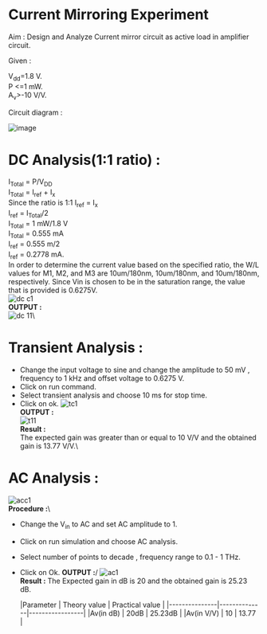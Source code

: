 # **Current Mirroring Experiment**

Aim : Design and Analyze Current mirror circuit as active load in amplifier circuit.

Given :

V<sub>dd</sub>=1.8 V.\
P <=1 mW.\
A<sub>v</sub>>-10 V/V.

Circuit diagram : 

![image](https://github.com/user-attachments/assets/efbf9c25-9402-4c19-b28b-53f7f284ae52)

# **DC Analysis(1:1 ratio) :**

I<sub>Total</sub> = P/V<sub>DD</sub>\
I<sub>Total</sub> = I<sub>ref</sub> + I<sub>x</sub>\
Since the ratio is 1:1 I<sub>ref</sub> = I<sub>x</sub>\
I<sub>ref</sub> = I<sub>Total</sub>/2\
I<sub>Total</sub> = 1 mW/1.8 V\
I<sub>Total</sub> = 0.555 mA\
I<sub>ref</sub> = 0.555 m/2\
I<sub>ref</sub> = 0.2778 mA.\
In order to determine the current value based on the specified ratio, the W/L values for M1, M2, and M3 are 10um/180nm, 10um/180nm, and 10um/180nm, respectively.
Since Vin is chosen to be in the saturation range, the value that is provided is 0.6275V.\
![dc c1](https://github.com/user-attachments/assets/041df0d8-acb1-49ec-a13f-9c00fb85c60e)\
**OUTPUT :**\
![dc 11](https://github.com/user-attachments/assets/bc3c2d6f-ad95-4cbb-ae66-c9e81ee0412f)\
# **Transient Analysis :**
- Change the input voltage to sine and change the amplitude to 50 mV , frequency to 1 kHz and offset voltage to 0.6275 V.
- Click on run command.
- Select transient analysis and choose 10 ms for stop time.
- Click on ok.
  ![tc1](https://github.com/user-attachments/assets/0baf3973-db29-43a0-868e-99156c9e73da)\
**OUTPUT :**\
![t11](https://github.com/user-attachments/assets/33bff03f-ce0b-4ad7-ae89-d6887aef8a15)\
**Result :**\
  The expected gain was greater than or equal to 10 V/V and the obtained gain is 13.77 V/V.\
# **AC Analysis :**
![acc1](https://github.com/user-attachments/assets/57736abe-c8d7-4af5-8717-57b3c1940db9)\
**Procedure :**\
- Change the V<sub>in</sub> to AC and set AC amplitude to 1.
- Click on run simulation and choose AC analysis.
- Select number of points to decade , frequency range to 0.1 - 1 THz.
- Click on Ok.
**OUTPUT :**/
  ![ac1](https://github.com/user-attachments/assets/5b02d312-6042-481a-ade4-286e55a4e34a)\
  **Result :**
  The Expected gain in dB is 20 and the obtained gain is 25.23 dB.

  |Parameter    | Theory value | Practical value |
|---------------|--------------|-----------------|
|Av(in dB)      | 20dB         | 25.23dB         |
|Av(in V/V)     | 10           | 13.77           |
